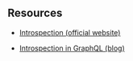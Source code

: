 ## Resources

- [Introspection (official website)](https://graphql.org/learn/introspection/)

- [Introspection in GraphQL (blog)](https://medium.com/@ignaciochiazzo/introspection-in-graphql-a5a5bd744a66)
